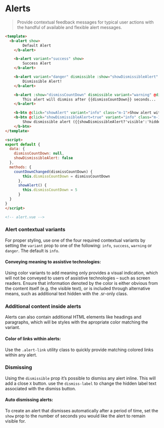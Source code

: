 # Alerts

> Provide contextual feedback messages for typical user actions with the handful of available and flexible alert messages.

```html
<template>
  <b-alert show>
        Default Alert
    </b-alert>

    <b-alert variant="success" show>
        Success Alert
    </b-alert>

    <b-alert variant="danger" dismissible :show="showDismissibleAlert" @dismissed="showDismissibleAlert=false">
        Dismissible Alert!
    </b-alert>

    <b-alert :show="dismissCountDown" dismissible variant="warning" @dismiss-count-down="countDownChanged">
        This alert will dismiss after {{dismissCountDown}} seconds...
    </b-alert>

    <b-btn @click="showAlert" variant="info" class="m-1">Show alert with count-down timer</b-btn>
    <b-btn @click="showDismissibleAlert=true" variant="info" class="m-1">
        Show dismissible alert ({{showDismissibleAlert?'visible':'hidden'}})
    </b-btn>
</template>

<script>
export default {
  data: {
    dismissCountDown: null,
    showDismissibleAlert: false
  },
  methods: {
    countDownChanged(dismissCountDown) {
        this.dismissCountDown = dismissCountDown
      },
      showAlert() {
        this.dismissCountDown = 5
      }
  }
}
</script>

<!-- alert.vue -->
```

### Alert contextual variants
For proper styling, use one of the four required contextual variants by setting the
`variant` prop to one of the following: `info`, `success`, `warning` or `danger`.
The default is `info`.

#### Conveying meaning to assistive technologies:
Using color variants to add meaning only provides a visual indication, which will not
be conveyed to users of assistive technologies – such as screen readers. Ensure that
information denoted by the color is either obvious from the content itself (e.g. the
visible text), or is included through alternative means, such as additional text hidden
with the .sr-only class.

### Additional content inside alerts
Alerts can also contain additional HTML elements like headings and paragraphs,
which will be styles with the apropriate color matching the variant.

#### Color of links within alerts:
Use the `.alert-link` utility class to quickly provide matching colored links
within any alert.

### Dismissing
Using the `dismissible` prop it’s possible to dismiss any alert inline. This will add 
a close `X` button.  use the `dismiss-label` to change the hidden label text associated
with the dismiss button.

#### Auto dismissing alerts:
To create an alert that dismisses automatically after a period of time, set 
the `show` prop to the number of seconds you would like the alert to remain visible for.
